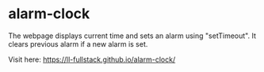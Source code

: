 # alarm-clock

The webpage displays current time and sets an alarm using "setTimeout".
It clears previous alarm if a new alarm is set.

Visit here: https://ll-fullstack.github.io/alarm-clock/